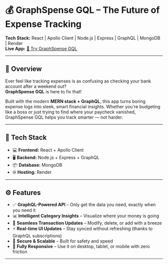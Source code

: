 # 💰 GraphSpense GQL – The Future of Expense Tracking

**Tech Stack:** React | Apollo Client | Node.js | Express | GraphQL | MongoDB | Render  
**Live App:** [🚀 Try GraphSpense GQL](https://expense-tracker-gql-wpus.onrender.com/)

---

## 📌 Overview

Ever feel like tracking expenses is as confusing as checking your bank account after a weekend out?  
**GraphSpense GQL** is here to fix that!

Built with the modern **MERN stack + GraphQL**, this app turns boring expense logs into sleek, smart financial insights. Whether you're budgeting like a boss or just trying to find where your paycheck vanished, GraphSpense GQL helps you track smarter — not harder.

---

## 🔧 Tech Stack

- 💻 **Frontend:** React + Apollo Client  
- 🖥️ **Backend:** Node.js + Express + GraphQL  
- 📦 **Database:** MongoDB  
- 🌐 **Hosting:** Render  

---

## ⚙️ Features

- ✅ **GraphQL-Powered API** – Only get the data you need, exactly when you need it  
- 📊 **Intelligent Category Insights** – Visualize where your money is going  
- 🔁 **Seamless Transaction Updates** – Modify, delete, or add with a breeze  
- ⚡ **Real-time UI Updates** – Stay synced without refreshing (thanks to GraphQL subscriptions)  
- 🔐 **Secure & Scalable** – Built for safety and speed  
- 📱 **Fully Responsive** – Use it on desktop, tablet, or mobile with zero friction  

---


